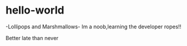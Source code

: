 # hello-world       

-Lollipops and Marshmallows-
 Im a noob,learning the developer ropes!!

 Better late than never
